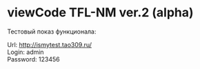# viewCode TFL-NM ver.2 (alpha)

Тестовый показ функционала:

Url: http://ismytest.tao309.ru/
<br/>
Login: admin
<br/>
Password: 123456
